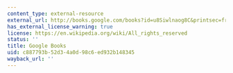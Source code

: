 ```yaml
---
content_type: external-resource
external_url: http://books.google.com/books?id=u8Siwlnaog8C&printsec=frontcover
has_external_license_warning: true
license: https://en.wikipedia.org/wiki/All_rights_reserved
status: ''
title: Google Books
uid: c887793b-52d3-4a0d-98c6-ed932b148345
wayback_url: ''
---
```

